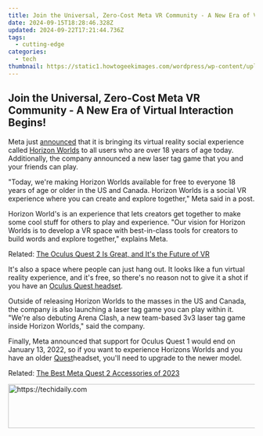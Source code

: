 ```yaml
---
title: Join the Universal, Zero-Cost Meta VR Community - A New Era of Virtual Interaction Begins!
date: 2024-09-15T18:28:46.328Z
updated: 2024-09-22T17:21:44.736Z
tags:
  - cutting-edge
categories:
  - tech
thumbnail: https://static1.howtogeekimages.com/wordpress/wp-content/uploads/2021/12/horizon-worlds-hero.jpg
---
```


## Join the Universal, Zero-Cost Meta VR Community - A New Era of Virtual Interaction Begins!

Meta just [announced](https://about.fb.com/news/2021/12/horizon-worlds-open-in-us-and-canada/) that it is bringing its virtual reality social experience called [Horizon Worlds](https://www.oculus.com/experiences/quest/2532035600194083/) to all users who are over 18 years of age today. Additionally, the company announced a new laser tag game that you and your friends can play.

 "Today, we're making Horizon Worlds available for free to everyone 18 years of age or older in the US and Canada. Horizon Worlds is a social VR experience where you can create and explore together," Meta said in a post.

 Horizon World's is an experience that lets creators get together to make some cool stuff for others to play and experience. "Our vision for Horizon Worlds is to develop a VR space with best-in-class tools for creators to build words and explore together," explains Meta.

Related: [The Oculus Quest 2 Is Great, and It's the Future of VR](https://youtube-sure.techidaily.com/024-approved-how-much-cash-can-you-score-for-watching-a-million-videos/) 

 It's also a space where people can just hang out. It looks like a fun virtual reality experience, and it's free, so there's no reason not to give it a shot if you have an [Oculus Quest headset](https://youtube-sure.techidaily.com/024-approved-how-much-cash-can-you-score-for-watching-a-million-videos/).

 Outside of releasing Horizon Worlds to the masses in the US and Canada, the company is also launching a laser tag game you can play within it. "We're also debuting Arena Clash, a new team-based 3v3 laser tag game inside Horizon Worlds," said the company.

 Finally, Meta announced that support for Oculus Quest 1 would end on January 13, 2022, so if you want to experience Horizons Worlds and you have an older [Quest](https://extra-guidance.techidaily.com/revolutionize-your-designs-incorporating-3d-text-psx-for-2024/)headset, you'll need to upgrade to the newer model.

Related: [The Best Meta Quest 2 Accessories of 2023](https://extra-guidance.techidaily.com/revolutionize-your-designs-incorporating-3d-text-psx-for-2024/)

<ins class="adsbygoogle"
     style="display:block"
     data-ad-format="autorelaxed"
     data-ad-client="ca-pub-7571918770474297"
     data-ad-slot="1223367746"></ins>

<ins class="adsbygoogle"
     style="display:block"
     data-ad-client="ca-pub-7571918770474297"
     data-ad-slot="8358498916"
     data-ad-format="auto"
     data-full-width-responsive="true"></ins>



<!-- affiliate ads begin -->
<a href="https://appsumo.8odi.net/c/5597632/2118325/7443" target="_top" id="2118325">
  <img src="//a.impactradius-go.com/display-ad/7443-2118325" border="0" alt="https://techidaily.com" width="728" height="90"/>
</a>
<img height="0" width="0" src="https://appsumo.8odi.net/i/5597632/2118325/7443" style="position:absolute;visibility:hidden;" border="0" />
<!-- affiliate ads end -->

